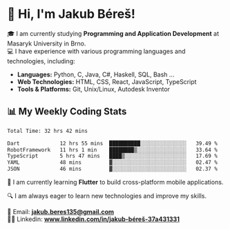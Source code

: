 # 👋 Hi, I'm Jakub Béreš!

🎓 I am currently studying **Programming and Application Development** at Masaryk University in Brno.  
💻 I have experience with various programming languages and technologies, including:  
   - **Languages:** Python, C, Java, C#, Haskell, SQL, Bash ...  
   - **Web Technologies:** HTML, CSS, React, JavaScript, TypeScript  
   - **Tools & Platforms:** Git, Unix/Linux, Autodesk Inventor

## 📊 My Weekly Coding Stats
<!--START_SECTION:waka-->

```txt
Total Time: 32 hrs 42 mins

Dart             12 hrs 55 mins  ██████████░░░░░░░░░░░░░░░   39.49 %
RobotFramework   11 hrs 1 min    ████████▒░░░░░░░░░░░░░░░░   33.64 %
TypeScript       5 hrs 47 mins   ████▒░░░░░░░░░░░░░░░░░░░░   17.69 %
YAML             48 mins         ▓░░░░░░░░░░░░░░░░░░░░░░░░   02.47 %
JSON             46 mins         ▓░░░░░░░░░░░░░░░░░░░░░░░░   02.37 %
```

<!--END_SECTION:waka-->

🚀 I am currently learning **Flutter** to build cross-platform mobile applications.  

🔍 I am always eager to learn new technologies and improve my skills.  

📩 Email:        **jakub.beres135@gmail.com**  
🧑‍💻 Linkedin:     **www.linkedin.com/in/jakub-béreš-37a431331**



